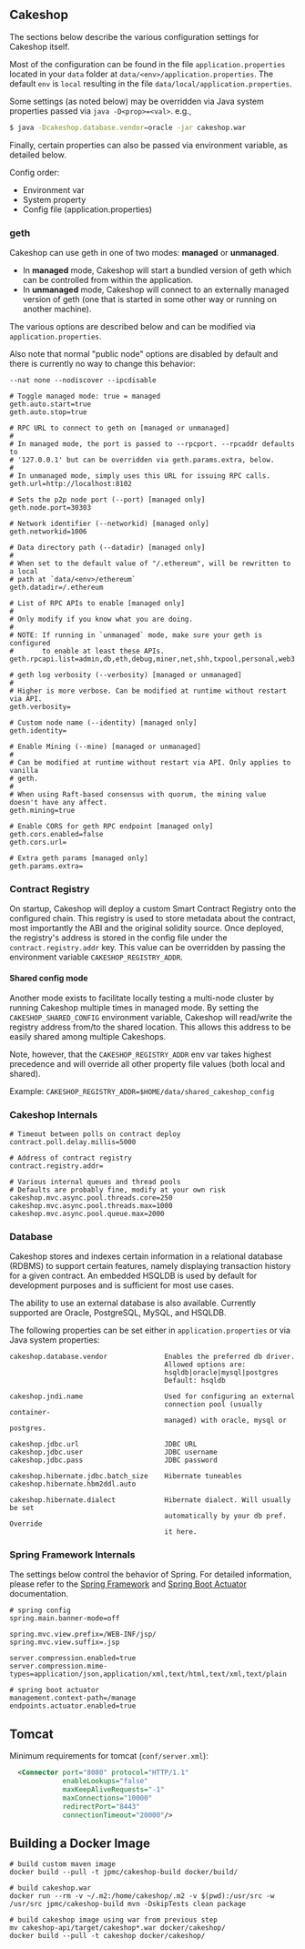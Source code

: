 ## Cakeshop

The sections below describe the various configuration settings for Cakeshop itself.

Most of the configuration can be found in the file `application.properties` located in your `data` folder at `data/<env>/application.properties`. The default `env` is `local` resulting in the file `data/local/application.properties`.

Some settings (as noted below) may be overridden via Java system properties passed via `java -D<prop>=<val>`. e.g.,

```sh
$ java -Dcakeshop.database.vendor=oracle -jar cakeshop.war
```

Finally, certain properties can also be passed via environment variable, as detailed below.

Config order:

* Environment var
* System property
* Config file (application.properties)

### geth

Cakeshop can use geth in one of two modes: __managed__ or __unmanaged__.

* In __managed__ mode, Cakeshop will start a bundled version of geth which can be controlled from within the application.
* In __unmanaged__ mode, Cakeshop will connect to an externally managed version of geth (one that is started in some other way or running on another machine).

The various options are described below and can be modified via `application.properties`.

Also note that normal "public node" options are disabled by default and there is
currently no way to change this behavior:

    --nat none --nodiscover --ipcdisable

```
# Toggle managed mode: true = managed
geth.auto.start=true
geth.auto.stop=true

# RPC URL to connect to geth on [managed or unmanaged]
#
# In managed mode, the port is passed to --rpcport. --rpcaddr defaults to
# '127.0.0.1' but can be overridden via geth.params.extra, below.
#
# In unmanaged mode, simply uses this URL for issuing RPC calls.
geth.url=http://localhost:8102

# Sets the p2p node port (--port) [managed only]
geth.node.port=30303

# Network identifier (--networkid) [managed only]
geth.networkid=1006

# Data directory path (--datadir) [managed only]
#
# When set to the default value of "/.ethereum", will be rewritten to a local
# path at `data/<env>/ethereum`
geth.datadir=/.ethereum

# List of RPC APIs to enable [managed only]
#
# Only modify if you know what you are doing.
#
# NOTE: If running in `unmanaged` mode, make sure your geth is configured
#       to enable at least these APIs.
geth.rpcapi.list=admin,db,eth,debug,miner,net,shh,txpool,personal,web3

# geth log verbosity (--verbosity) [managed or unmanaged]
#
# Higher is more verbose. Can be modified at runtime without restart via API.
geth.verbosity=

# Custom node name (--identity) [managed only]
geth.identity=

# Enable Mining (--mine) [managed or unmanaged]
#
# Can be modified at runtime without restart via API. Only applies to vanilla
# geth.
#
# When using Raft-based consensus with quorum, the mining value doesn't have any affect.
geth.mining=true

# Enable CORS for geth RPC endpoint [managed only]
geth.cors.enabled=false
geth.cors.url=

# Extra geth params [managed only]
geth.params.extra=

```

### Contract Registry

On startup, Cakeshop will deploy a custom Smart Contract Registry onto the
configured chain. This registry is used to store metadata about the contract,
most importantly the ABI and the original solidity source. Once deployed, the
registry's address is stored in the config file under the
`contract.registry.addr` key. This value can be overridden by passing the
environment variable `CAKESHOP_REGISTRY_ADDR`.

#### Shared config mode

Another mode exists to facilitate locally testing a multi-node cluster by
running Cakeshop multiple times in managed mode. By setting the
`CAKESHOP_SHARED_CONFIG` environment variable, Cakeshop will read/write the
registry address from/to the shared location. This allows this address to be
easily shared among multiple Cakeshops.

Note, however, that the `CAKESHOP_REGISTRY_ADDR` env var takes highest
precedence and will override all other property file values (both local and
shared).

Example: `CAKESHOP_REGISTRY_ADDR=$HOME/data/shared_cakeshop_config`

### Cakeshop Internals

```
# Timeout between polls on contract deploy
contract.poll.delay.millis=5000

# Address of contract registry
contract.registry.addr=

# Various internal queues and thread pools
# Defaults are probably fine, modify at your own risk
cakeshop.mvc.async.pool.threads.core=250
cakeshop.mvc.async.pool.threads.max=1000
cakeshop.mvc.async.pool.queue.max=2000
```

### Database

Cakeshop stores and indexes certain information in a relational database (RDBMS) to support certain features, namely displaying transaction history for a given contract. An embedded HSQLDB is used by default for development purposes and is sufficient for most use cases.

The ability to use an external database is also available. Currently supported are Oracle, PostgreSQL, MySQL, and HSQLDB.

The following properties can be set either in `application.properties` or via Java system properties:

```
cakeshop.database.vendor              Enables the preferred db driver.
                                      Allowed options are:
                                      hsqldb|oracle|mysql|postgres
                                      Default: hsqldb

cakeshop.jndi.name                    Used for configuring an external
                                      connection pool (usually container-
                                      managed) with oracle, mysql or postgres.

cakeshop.jdbc.url                     JDBC URL
cakeshop.jdbc.user                    JDBC username
cakeshop.jdbc.pass                    JDBC password

cakeshop.hibernate.jdbc.batch_size    Hibernate tuneables
cakeshop.hibernate.hbm2ddl.auto

cakeshop.hibernate.dialect            Hibernate dialect. Will usually be set
                                      automatically by your db pref. Override
                                      it here.
```

### Spring Framework Internals

The settings below control the behavior of Spring. For detailed information, please refer to the [Spring Framework](http://docs.spring.io/spring/docs/4.2.5.RELEASE/spring-framework-reference/htmlsingle/) and [Spring Boot Actuator](http://docs.spring.io/spring-boot/docs/1.3.3.RELEASE/reference/htmlsingle/#production-ready) documentation.

```config
# spring config
spring.main.banner-mode=off

spring.mvc.view.prefix=/WEB-INF/jsp/
spring.mvc.view.suffix=.jsp

server.compression.enabled=true
server.compression.mime-types=application/json,application/xml,text/html,text/xml,text/plain

# spring boot actuator
management.context-path=/manage
endpoints.actuator.enabled=true
```

## Tomcat

Minimum requirements for tomcat (`conf/server.xml`):

```xml
  <Connector port="8080" protocol="HTTP/1.1"
             enableLookups="false"
             maxKeepAliveRequests="-1"
             maxConnections="10000"
             redirectPort="8443"
             connectionTimeout="20000"/>
```


## Building a Docker Image

```
# build custom maven image
docker build --pull -t jpmc/cakeshop-build docker/build/

# build cakeshop.war
docker run --rm -v ~/.m2:/home/cakeshop/.m2 -v $(pwd):/usr/src -w /usr/src jpmc/cakeshop-build mvn -DskipTests clean package

# build cakeshop image using war from previous step
mv cakeshop-api/target/cakeshop*.war docker/cakeshop/
docker build --pull -t cakeshop docker/cakeshop/
```